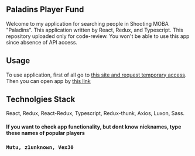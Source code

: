 ## Paladins Player Fund

Welcome to my application for searching people in Shooting MOBA "Paladins".
This application written by React, Redux, and Typescript. This repository uploaded only for code-review.
You won't be able to use this app since absence of API access.

## Usage
To use application, first of all go to [this site and request temporary access](https://cors-anywhere.herokuapp.com/corsdemo).
Then you can open app by [this link](https://paladins-fund-heroku.herokuapp.com/)

## Technolgies Stack

React, Redux, React-Redux, Typescript, Redux-thunk, Axios, Luxon, Sass.


#### If you want to check app functionality, but dont know nicknames, type these names of popular players
### `Mutu, z1unknown, Vex30`






